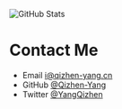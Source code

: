 ![GitHub Stats](https://github-readme-stats.vercel.app/api?username=Qizhen-Yang)

# Contact Me
- Email <i@qizhen-yang.cn>
- GitHub [@Qizhen-Yang](https://github.com/Qizhen-Yang)
- Twitter [@YangQizhen](https://twitter.com/YangQizhen)
